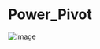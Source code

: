 # Power_Pivot
![image](https://user-images.githubusercontent.com/90690744/194746669-65c08a77-ea3b-46c1-a548-5d3e256cee5f.png)
